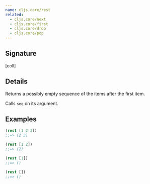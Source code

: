 ```yaml
---
name: cljs.core/rest
related:
  - cljs.core/next
  - cljs.core/first
  - cljs.core/drop
  - cljs.core/pop
---
```


## Signature
[coll]


## Details

Returns a possibly empty sequence of the items after the first item.

Calls `seq` on its argument.


## Examples

```clj
(rest [1 2 3])
;;=> (2 3)

(rest [1 2])
;;=> (2)

(rest [1])
;;=> ()

(rest [])
;;=> ()
```